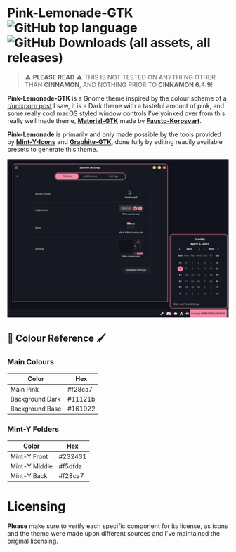 # Pink-Lemonade-GTK ![GitHub top language](https://img.shields.io/github/languages/top/Snap-2/Pink-Lemonade-GTK) ![GitHub Downloads (all assets, all releases)](https://img.shields.io/github/downloads/Snap-2/Pink-Lemonade-GTK/total)

>⚠️ **PLEASE READ** ⚠️
>THIS IS NOT TESTED ON ANYTHIING OTHER THAN **CINNAMON**, AND NOTHING PRIOR TO **CINNAMON 6.4.9**!

**Pink-Lemonade-GTK** is a Gnome theme inspired by the colour scheme of a [r/unixporn post](https://www.reddit.com/r/unixporn/comments/1jnnnzv/wayfire_first_rice_far_from_complete_but_looks/#lightbox) I saw, it is a Dark theme with a tasteful amount of pink, and some really cool macOS styled window controls I've yoinked over from this really well made theme, [**Material-GTK**](https://github.com/Fausto-Korpsvart/Material-GTK-Themes) made by [**Fausto-Korpsvart**](https://github.com/Fausto-Korpsvart/).

**Pink-Lemonade** is primarily and only made possible by the tools provided by [**Mint-Y-Icons**](https://github.com/linuxmint/mint-y-icons) and [**Graphite-GTK**](https://github.com/vinceliuice/Graphite-gtk-theme), done fully by editing readily available presets to generate this theme.

![enter image description here](https://raw.githubusercontent.com/Snap-2/Pink-Lemonade-GTK/refs/heads/main/README.png)

## 🎨 Colour Reference 🖌️
### Main Colours
| Color             | Hex                                                                |
| ----------------- | ------------------------------------------------------------------ |
| Main Pink | #f28ca7 |
| Background Dark | #11121b |
| Background Base | #161922 |

### Mint-Y Folders
| Color             | Hex                                                                |
| ----------------- | ------------------------------------------------------------------ |
| Mint-Y Front | #232431 |
| Mint-Y Middle | #f5dfda |
| Mint-Y Back | #f28ca7 |

# Licensing
**Please** make sure to verify each specific component for its license, as icons and the theme were made upon different sources and I've maintained the original licensing.
